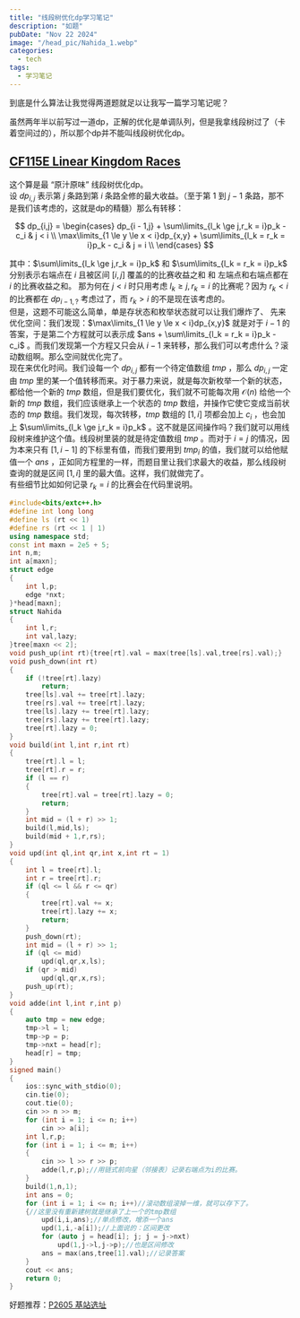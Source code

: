 ```yaml
---
title: "线段树优化dp学习笔记"
description: "如题"
pubDate: "Nov 22 2024"
image: "/head_pic/Nahida_1.webp"
categories:
  - tech
tags:
  - 学习笔记
---
```


到底是什么算法让我觉得两道题就足以让我写一篇学习笔记呢？

虽然两年半以前写过一道dp，正解的优化是单调队列，但是我拿线段树过了（卡着空间过的），所以那个dp并不能叫线段树优化dp。

## <a href = "http://codeforces.com/problemset/problem/115/E" target = "_blank">CF115E Linear Kingdom Races</a>  
这个算是最 “原汁原味” 线段树优化dp。  
设 $dp_{i,j}$ 表示第 $j$ 条路到第 $i$ 条路全修的最大收益。（至于第 $1$ 到 $j - 1$ 条路，那不是我们该考虑的，这就是dp的精髓）那么有转移：

$$
dp_{i,j} = \begin{cases}
dp_{i - 1,j} + \sum\limits_{l_k \ge j,r_k = i}p_k - c_i & j < i \\
\max\limits_{1 \le y \le x < i}dp_{x,y} + \sum\limits_{l_k = r_k = i}p_k - c_i & j = i \\
\end{cases}
$$

其中：$\sum\limits_{l_k \ge j,r_k = i}p_k$ 和 $\sum\limits_{l_k = r_k = i}p_k$ 分别表示右端点在 $i$ 且被区间 $[i,j]$ 覆盖的的比赛收益之和 和 左端点和右端点都在 $i$ 的比赛收益之和。
那为何在 $j < i$ 时只用考虑 $l_k \ge j,r_k = i$ 的比赛呢？因为 $r_k < i$ 的比赛都在 $dp_{i - 1,?}$ 考虑过了，而 $r_k > i$ 的不是现在该考虑的。  
但是，这题不可能这么简单，单是存状态和枚举状态就可以让我们爆炸了、
先来优化空间：我们发现：$\max\limits_{1 \le y \le x < i}dp_{x,y}$ 就是对于 $i - 1$ 的答案，于是第二个方程就可以表示成 $ans + \sum\limits_{l_k = r_k = i}p_k - c_i$ 。而我们发现第一个方程又只会从 $i - 1$ 来转移，那么我们可以考虑什么？滚动数组啊。那么空间就优化完了。  
现在来优化时间。我们设每一个 $dp_{i,j}$ 都有一个待定值数组 $tmp$ ，那么 $dp_{i,j}$ 一定由 $tmp$ 里的某一个值转移而来。对于暴力来说，就是每次新枚举一个新的状态，都给他一个新的 $tmp$ 数组，但是我们要优化，我们就不可能每次用 $\mathcal{O}(n)$ 给他一个新的 $tmp$ 数组，我们应该继承上一个状态的 $tmp$ 数组，并操作它使它变成当前状态的 $tmp$ 数组。我们发现，每次转移，$tmp$ 数组的 $[1,i]$ 项都会加上 $c_i$ ，也会加上 $\sum\limits_{l_k \ge j,r_k = i}p_k$ 。这不就是区间操作吗？我们就可以用线段树来维护这个值。线段树里装的就是待定值数组 $tmp$ 。而对于 $i = j$ 的情况，因为本来只有 $[1,i - 1]$ 的下标里有值，而我们要用到 $tmp_i$ 的值，我们就可以给他赋值一个 $ans$ ，正如同方程里的一样，而题目里让我们求最大的收益，那么线段树查询的就是区间 $[1,i]$ 里的最大值。这样，我们就做完了。  
有些细节比如如何记录 $r_k = i$ 的比赛会在代码里说明。
```cpp
#include<bits/extc++.h>
#define int long long
#define ls (rt << 1)
#define rs (rt << 1 | 1)
using namespace std;
const int maxn = 2e5 + 5;
int n,m;
int a[maxn];
struct edge
{
    int l,p;
    edge *nxt;
}*head[maxn];
struct Nahida
{
    int l,r;
    int val,lazy;
}tree[maxn << 2];
void push_up(int rt){tree[rt].val = max(tree[ls].val,tree[rs].val);}
void push_down(int rt)
{
    if (!tree[rt].lazy)
        return;
    tree[ls].val += tree[rt].lazy;
    tree[rs].val += tree[rt].lazy;
    tree[ls].lazy += tree[rt].lazy;
    tree[rs].lazy += tree[rt].lazy;
    tree[rt].lazy = 0;
}
void build(int l,int r,int rt)
{
    tree[rt].l = l;
    tree[rt].r = r;
    if (l == r)
    {
        tree[rt].val = tree[rt].lazy = 0;
        return;
    }
    int mid = (l + r) >> 1;
    build(l,mid,ls);
    build(mid + 1,r,rs);
}
void upd(int ql,int qr,int x,int rt = 1)
{
    int l = tree[rt].l;
    int r = tree[rt].r;
    if (ql <= l && r <= qr)
    {
        tree[rt].val += x;
        tree[rt].lazy += x;
        return;
    }
    push_down(rt);
    int mid = (l + r) >> 1;
    if (ql <= mid)
        upd(ql,qr,x,ls);
    if (qr > mid)
        upd(ql,qr,x,rs);
    push_up(rt);
}
void adde(int l,int r,int p)
{
    auto tmp = new edge;
    tmp->l = l;
    tmp->p = p;
    tmp->nxt = head[r];
    head[r] = tmp;
}
signed main()
{
    ios::sync_with_stdio(0);
    cin.tie(0);
    cout.tie(0);
    cin >> n >> m;
    for (int i = 1; i <= n; i++)
        cin >> a[i];
    int l,r,p;
    for (int i = 1; i <= m; i++)
    {
        cin >> l >> r >> p;
        adde(l,r,p);//用链式前向星（邻接表）记录右端点为i的比赛。
    }
    build(1,n,1);
    int ans = 0;
    for (int i = 1; i <= n; i++)//滚动数组滚掉一维，就可以存下了。
    {//这里没有重新建树就是继承了上一个的tmp数组
        upd(i,i,ans);//单点修改，增添一个ans
        upd(1,i,-a[i]);//上面说的：区间更改
        for (auto j = head[i]; j; j = j->nxt)
            upd(1,j->l,j->p);//也是区间修改
        ans = max(ans,tree[1].val);//记录答案
    }
    cout << ans;
    return 0;
}
```

好题推荐：<a href = "https://www.luogu.com.cn/problem/P2605" target = "_blank">P2605 基站选址</a>